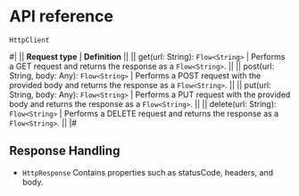 # API reference

`HttpClient`

#|
|| **Request type** | **Definition** ||
|| get(url: String): `Flow<String>` | Performs a GET request and returns the response as a `Flow<String>`. ||
|| post(url: String, body: Any): `Flow<String>` | Performs a POST request with the provided body and returns the response as a `Flow<String>`. ||
|| put(url: String, body: Any): `Flow<String>` | Performs a PUT request with the provided body and returns the response as a `Flow<String>`. ||
|| delete(url: String): `Flow<String>` | Performs a DELETE request and returns the response as a `Flow<String>`. ||
|#

## Response Handling

- `HttpResponse`
Contains properties such as statusCode, headers, and body.



